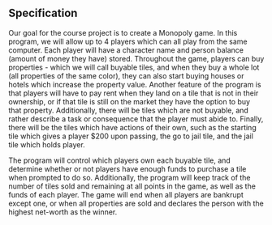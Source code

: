 ## Specification

Our goal for the course project is to create a Monopoly game. In this program, we will allow up to 4 players which can all play from the same computer. Each player will have a character name and person balance (amount of money they have) stored. Throughout the game, players can buy properties - which we will call buyable tiles, and when they buy a whole lot (all properties of the same color), they can also start buying houses or hotels which increase the property value. Another feature of the program is that players will have to pay rent when they land on a tile that is not in their ownership, or if that tile is still on the market they have the option to buy that property. Additionally, there will be tiles which are not buyable, and rather describe a task or consequence that the player must abide to. Finally, there will be the tiles which have actions of their own, such as the starting tile which gives a player $200 upon passing, the go to jail tile, and the jail tile which holds player.

The program will control which players own each buyable tile, and determine whether or not players have enough funds to purchase a tile when prompted to do so. Additionally, the program will keep track of the number of tiles sold and remaining at all points in the game, as well as the funds of each player. The game will end when all players are bankrupt except one, or when all properties are sold and declares the person with the highest net-worth as the winner. 

